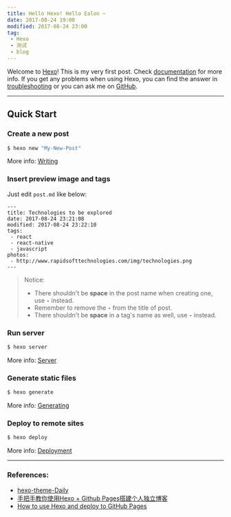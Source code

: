 ```yaml
---
title: Hello Hexo! Hello Ealon ~
date: 2017-08-24 19:00
modified: 2017-08-24 23:00 
tag:
 - Hexo
 - 测试
 - blog
---
```


Welcome to [Hexo](https://hexo.io/)! This is my very first post. Check [documentation](https://hexo.io/docs/) for more info. If you get any problems when using Hexo, you can find the answer in [troubleshooting](https://hexo.io/docs/troubleshooting.html) or you can ask me on [GitHub](https://github.com/hexojs/hexo/issues).

---

## Quick Start

### Create a new post

``` bash
$ hexo new "My-New-Post"
```

More info: [Writing](https://hexo.io/docs/writing.html)

### Insert preview image and tags

Just edit `post.md` like below:
```
---
title: Technologies to be explored
date: 2017-08-24 23:21:08
modified: 2017-08-24 23:22:10
tags: 
 - react
 - react-native
 - javascript
photos:
 - http://www.rapidsofttechnologies.com/img/technologies.png
---
```
> Notice:
> * There shouldn't be **space** in the post name when creating one, use **`-`** instead.
> * Remember to remove the **`-`** from the title of post.
> * There shouldn't be **space** in a tag's name as well, use **`-`** instead.

### Run server

``` bash
$ hexo server
```

More info: [Server](https://hexo.io/docs/server.html)

### Generate static files

``` bash
$ hexo generate
```

More info: [Generating](https://hexo.io/docs/generating.html)

### Deploy to remote sites

``` bash
$ hexo deploy
```

More info: [Deployment](https://hexo.io/docs/deployment.html)

---
### References:
* [hexo-theme-Daily](https://github.com/GallenHu/hexo-theme-Daily)
* [手把手教你使用Hexo + Github Pages搭建个人独立博客](https://linghucong.js.org/2016/04/15/2016-04-15-hexo-github-pages-blog/)
* [How to use Hexo and deploy to GitHub Pages](https://gist.github.com/btfak/18938572f5df000ebe06fbd1872e4e39)


